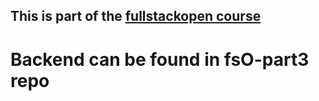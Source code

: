 ## This is part of the [fullstackopen course](https://fullstackopen.com/en/)

# Backend can be found in fsO-part3 repo
